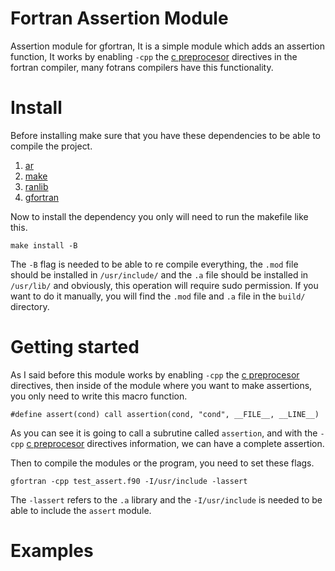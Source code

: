# Fortran Assertion Module
Assertion module for gfortran, It is a simple module which adds an assertion function, It works by enabling `-cpp` the [c preprocesor](https://gcc.gnu.org/onlinedocs/gfortran/Preprocessing-Options.html) directives in the fortran compiler, many fotrans compilers have this functionality.
# Install
Before installing make sure that you have these dependencies to be able to compile the project.
1. [ar](https://man.archlinux.org/man/ar.1.en)
2. [make](https://man.archlinux.org/man/make.1)
3. [ranlib](https://man.archlinux.org/man/ranlib.1)
4. [gfortran](https://man.archlinux.org/man/gfortran.1)

Now to install the dependency you only will need to run the makefile like this.
```
make install -B
```
The `-B` flag is needed to be able to re compile everything, the `.mod` file should be installed in `/usr/include/` and the `.a` file should be installed in
`/usr/lib/` and obviously, this operation will require sudo permission.
If you want to do it manually, you will find the `.mod` file and `.a` file in the `build/` directory.
# Getting started
As I said before this module works by enabling `-cpp` the [c preprocesor](https://gcc.gnu.org/onlinedocs/gfortran/Preprocessing-Options.html) directives,
then inside of the module where you want to make assertions, you only need to write this macro function.
```
#define assert(cond) call assertion(cond, "cond", __FILE__, __LINE__)
```
As you can see it is going to call a subrutine called `assertion`, and with the `-cpp` [c preprocesor](https://gcc.gnu.org/onlinedocs/gfortran/Preprocessing-Options.html) directives information, we can have a complete assertion.

Then to compile the modules or the program, you need to set these flags.
```
gfortran -cpp test_assert.f90 -I/usr/include -lassert
```
The `-lassert` refers to the `.a` library and the `-I/usr/include` is needed to be able to include the `assert` module. 

# Examples
